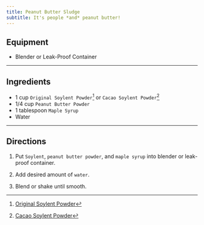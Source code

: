 ```yaml
---
title: Peanut Butter Sludge
subtitle: It's people *and* peanut butter!
---
```


## Equipment
- Blender or Leak-Proof Container

---

## Ingredients
- 1 cup `Original Soylent Powder`[^1] or `Cacao Soylent Powder`[^2]
- 1/4 cup `Peanut Butter Powder`
- 1 tablespoon `Maple Syrup`
- Water

---

## Directions
1. Put `Soylent`, `peanut butter powder`, and `maple syrup` into blender or leak-proof container.

2. Add desired amount of `water`.

3. Blend or shake until smooth.

[^1]: [Original Soylent Powder](https://soylent.com/products/powder-original)
[^2]: [Cacao Soylent Powder](https://soylent.com/products/powder-cacao)